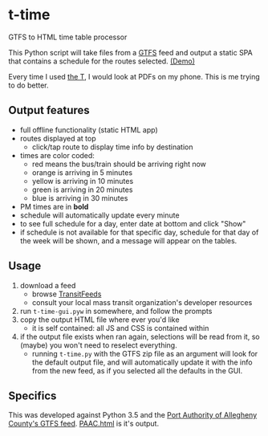 # t-time
GTFS to HTML time table processor

This Python script will take files from a [GTFS](https://developers.google.com/transit/gtfs/reference) feed and output a static SPA that contains a schedule for the routes selected. [(Demo)](https://theandrewbailey.github.io/t-time/PAAC.html)

Every time I used [the T](https://en.wikipedia.org/wiki/Pittsburgh_Light_Rail), I would look at PDFs on my phone. This is me trying to do better.

## Output features

  - full offline functionality (static HTML app)
  - routes displayed at top
     - click/tap route to display time info by destination
  - times are color coded:
     - red means the bus/train should be arriving right now
     - orange is arriving in 5 minutes
     - yellow is arriving in 10 minutes
     - green is arriving in 20 minutes
     - blue is arriving in 30 minutes
  - PM times are in **bold**
  - schedule will automatically update every minute
  - to see full schedule for a day, enter date at bottom and click "Show"
  - if schedule is not available for that specific day, schedule for that day of the week will be shown, and a message will appear on the tables.

## Usage

1. download a feed
    - browse [TransitFeeds](https://transitfeeds.com/)
    - consult your local mass transit organization's developer resources
2. run `t-time-gui.pyw` in somewhere, and follow the prompts
3. copy the output HTML file where ever you'd like
    - it is self contained: all JS and CSS is contained within
4. if the output file exists when ran again, selections will be read from it, so (maybe) you won't need to reselect everything.
    - running `t-time.py` with the GTFS zip file as an argument will look for the default output file, and will automatically update it with the info from the new feed, as if you selected all the defaults in the GUI.

## Specifics

This was developed against Python 3.5 and the [Port Authority of Allegheny County's GTFS feed](http://www.portauthority.org/GeneralTransitFeed/). [PAAC.html](https://theandrewbailey.github.io/t-time/PAAC.html) is it's output.
